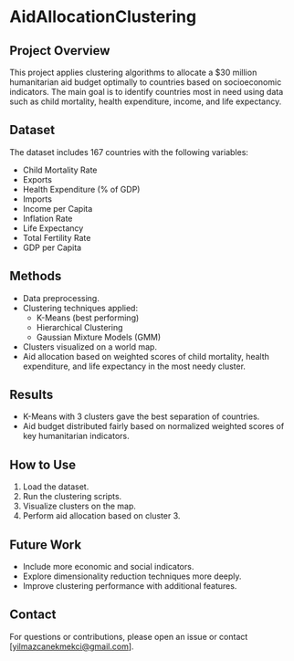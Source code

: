 # AidAllocationClustering

## Project Overview
This project applies clustering algorithms to allocate a $30 million humanitarian aid budget optimally to countries based on socioeconomic indicators. The main goal is to identify countries most in need using data such as child mortality, health expenditure, income, and life expectancy.

## Dataset
The dataset includes 167 countries with the following variables:
- Child Mortality Rate
- Exports
- Health Expenditure (% of GDP)
- Imports
- Income per Capita
- Inflation Rate
- Life Expectancy
- Total Fertility Rate
- GDP per Capita

## Methods
- Data preprocessing.
- Clustering techniques applied:
  - K-Means (best performing)
  - Hierarchical Clustering
  - Gaussian Mixture Models (GMM)
- Clusters visualized on a world map.
- Aid allocation based on weighted scores of child mortality, health expenditure, and life expectancy in the most needy cluster.

## Results
- K-Means with 3 clusters gave the best separation of countries.
- Aid budget distributed fairly based on normalized weighted scores of key humanitarian indicators.

## How to Use
1. Load the dataset.
2. Run the clustering scripts.
3. Visualize clusters on the map.
4. Perform aid allocation based on cluster 3.

## Future Work
- Include more economic and social indicators.
- Explore dimensionality reduction techniques more deeply.
- Improve clustering performance with additional features.

## Contact
For questions or contributions, please open an issue or contact [yilmazcanekmekci@gmail.com].

